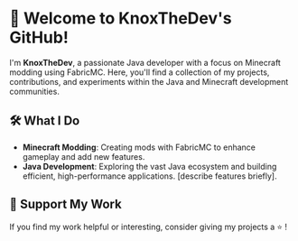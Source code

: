 # 👋 Welcome to KnoxTheDev's GitHub!

I'm **KnoxTheDev**, a passionate Java developer with a focus on Minecraft modding using FabricMC. Here, you'll find a collection of my projects, contributions, and experiments within the Java and Minecraft development communities.

## 🛠️ What I Do

- **Minecraft Modding**: Creating mods with FabricMC to enhance gameplay and add new features.
- **Java Development**: Exploring the vast Java ecosystem and building efficient, high-performance applications.
[describe features briefly].

## 🌟 Support My Work

If you find my work helpful or interesting, consider giving my projects a ⭐ !
